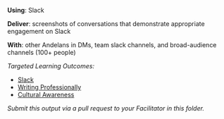 **Using**: Slack

**Deliver**: screenshots of conversations that demonstrate appropriate engagement on Slack

**With**: other Andelans in DMs, team slack channels, and broad-audience channels (100+ people) 


_Targeted Learning Outcomes:_
- [Slack](https://github.com/andela/learningmap/tree/master/Phase-C/Entry-level%20Developer/Curriculum/48%20-%20Slack)
- [Writing Professionally](https://github.com/andela/learningmap/tree/master/Phase-C/Entry-level%20Developer/Curriculum/20%20-%20Writing%20Professionally)
- [Cultural Awareness](https://github.com/andela/learningmap/tree/master/Phase-C/Entry-level%20Developer/Curriculum/06%20-%20Cultural%20Awareness)

*Submit this output via a pull request to your Facilitator in this folder.* 